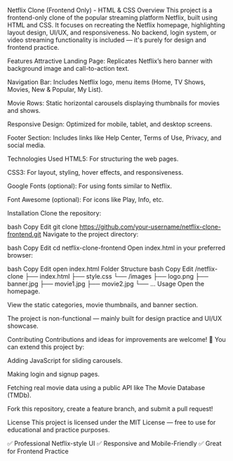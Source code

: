 Netflix Clone (Frontend Only) - HTML & CSS
Overview
This project is a frontend-only clone of the popular streaming platform Netflix, built using HTML and CSS.
It focuses on recreating the Netflix homepage, highlighting layout design, UI/UX, and responsiveness.
No backend, login system, or video streaming functionality is included — it's purely for design and frontend practice.

Features
Attractive Landing Page: Replicates Netflix’s hero banner with background image and call-to-action text.

Navigation Bar: Includes Netflix logo, menu items (Home, TV Shows, Movies, New & Popular, My List).

Movie Rows: Static horizontal carousels displaying thumbnails for movies and shows.

Responsive Design: Optimized for mobile, tablet, and desktop screens.

Footer Section: Includes links like Help Center, Terms of Use, Privacy, and social media.

Technologies Used
HTML5: For structuring the web pages.

CSS3: For layout, styling, hover effects, and responsiveness.

Google Fonts (optional): For using fonts similar to Netflix.

Font Awesome (optional): For icons like Play, Info, etc.

Installation
Clone the repository:

bash
Copy
Edit
git clone https://github.com/your-username/netflix-clone-frontend.git
Navigate to the project directory:

bash
Copy
Edit
cd netflix-clone-frontend
Open index.html in your preferred browser:

bash
Copy
Edit
open index.html
Folder Structure
bash
Copy
Edit
/netflix-clone
  ├── index.html
  ├── style.css
  └── /images
       ├── logo.png
       ├── banner.jpg
       ├── movie1.jpg
       ├── movie2.jpg
       └── ...
Usage
Open the homepage.

View the static categories, movie thumbnails, and banner section.

The project is non-functional — mainly built for design practice and UI/UX showcase.

Contributing
Contributions and ideas for improvements are welcome! 🚀
You can extend this project by:

Adding JavaScript for sliding carousels.

Making login and signup pages.

Fetching real movie data using a public API like The Movie Database (TMDb).

Fork this repository, create a feature branch, and submit a pull request!

License
This project is licensed under the MIT License — free to use for educational and practice purposes.

✅ Professional Netflix-style UI
✅ Responsive and Mobile-Friendly
✅ Great for Frontend Practice

